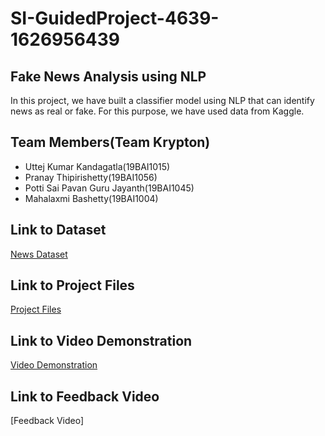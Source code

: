 # SI-GuidedProject-4639-1626956439

## Fake News Analysis using NLP

In this project, we have built a classifier model using NLP that can identify news as real or fake. For this purpose, we have used data from Kaggle.

## Team Members(Team Krypton)

- Uttej Kumar Kandagatla(19BAI1015)
- Pranay Thipirishetty(19BAI1056)
- Potti Sai Pavan Guru Jayanth(19BAI1045)
- Mahalaxmi Bashetty(19BAI1004)

## Link to Dataset

[News Dataset](https://drive.google.com/file/d/1mqEpnZho-oUhSsgBnE0fwPsaogkNzKqd/view?usp=sharing)

## Link to Project Files

[Project Files](https://drive.google.com/drive/folders/1Yua4Z0VK3XAGV1hLt-iUR1B26FFuwn8a?usp=sharing)

## Link to Video Demonstration

[Video Demonstration](https://drive.google.com/file/d/15DJ2-z4iV9kD1CAWScqFFdn3UvY8vw2i/view?usp=sharing)

## Link to Feedback Video

[Feedback Video]

